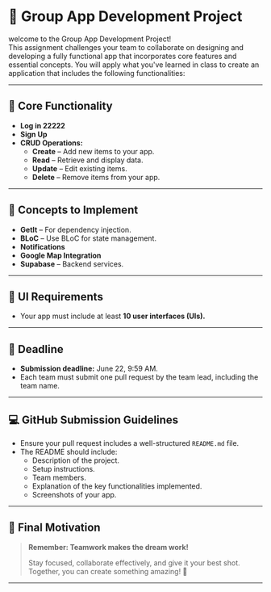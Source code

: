 # 📱 Group App Development Project

welcome to the Group App Development Project!  
This assignment challenges your team to collaborate on designing and developing a fully functional app that incorporates core features and essential concepts. You will apply what you've learned in class to create an application that includes the following functionalities:

---

## 🎯 Core Functionality

- **Log in 22222**
- **Sign Up**
- **CRUD Operations:**
  - **Create** – Add new items to your app.
  - **Read** – Retrieve and display data.
  - **Update** – Edit existing items.
  - **Delete** – Remove items from your app.

---

## 🔧 Concepts to Implement

- **GetIt** – For dependency injection.
- **BLoC** – Use BLoC for state management.
- **Notifications**
- **Google Map Integration**
- **Supabase** – Backend services.

---

## 🌟 UI Requirements

- Your app must include at least **10 user interfaces (UIs).**

---

## 📅 Deadline

- **Submission deadline:** June 22, 9:59 AM.
- Each team must submit one pull request by the team lead, including the team name.

---

## 💻 GitHub Submission Guidelines

- Ensure your pull request includes a well-structured `README.md` file.
- The README should include:
  - Description of the project.
  - Setup instructions.
  - Team members.
  - Explanation of the key functionalities implemented.
  - Screenshots of your app.

---

## 🌟 Final Motivation

> **Remember: Teamwork makes the dream work!**
>
> Stay focused, collaborate effectively, and give it your best shot.  
> Together, you can create something amazing! 🚀

---

